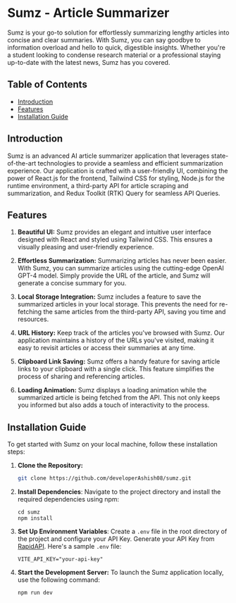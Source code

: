# Sumz - Article Summarizer

Sumz is your go-to solution for effortlessly summarizing lengthy articles into concise and clear summaries. With Sumz, you can say goodbye to information overload and hello to quick, digestible insights. Whether you're a student looking to condense research material or a professional staying up-to-date with the latest news, Sumz has you covered.

## Table of Contents

- [Introduction](#introduction)
- [Features](#features)
- [Installation Guide](#installation-guide)

## Introduction

Sumz is an advanced AI article summarizer application that leverages state-of-the-art technologies to provide a seamless and efficient summarization experience. Our application is crafted with a user-friendly UI, combining the power of React.js for the frontend, Tailwind CSS for styling, Node.js for the runtime environment, a third-party API for article scraping and summarization, and Redux Toolkit (RTK) Query for seamless API Queries.

## Features

1. **Beautiful UI:** Sumz provides an elegant and intuitive user interface designed with React and styled using Tailwind CSS. This ensures a visually pleasing and user-friendly experience.

2. **Effortless Summarization:** Summarizing articles has never been easier. With Sumz, you can summarize articles using the cutting-edge OpenAI GPT-4 model. Simply provide the URL of the article, and Sumz will generate a concise summary for you.

3. **Local Storage Integration:** Sumz includes a feature to save the summarized articles in your local storage. This prevents the need for re-fetching the same articles from the third-party API, saving you time and resources.

4. **URL History:** Keep track of the articles you've browsed with Sumz. Our application maintains a history of the URLs you've visited, making it easy to revisit articles or access their summaries at any time.

5. **Clipboard Link Saving:** Sumz offers a handy feature for saving article links to your clipboard with a single click. This feature simplifies the process of sharing and referencing articles.

6. **Loading Animation:** Sumz displays a loading animation while the summarized article is being fetched from the API. This not only keeps you informed but also adds a touch of interactivity to the process.

## Installation Guide

To get started with Sumz on your local machine, follow these installation steps:

1. **Clone the Repository:**
   ```bash
   git clone https://github.com/developerAshish08/sumz.git
   ```

2. **Install Dependencies**: Navigate to the project directory and install the required dependencies using npm:

   ```
   cd sumz
   npm install
   ```

3. **Set Up Environment Variables**: Create a `.env` file in the root directory of the project and configure your API Key. Generate your API Key from [RapidAPI](https://rapidapi.com/restyler/api/article-extractor-and-summarizer). Here's a sample `.env` file:

   ```
   VITE_API_KEY="your-api-key"
   ```

4. **Start the Development Server:**
   To launch the Sumz application locally, use the following command:
   ```bash
   npm run dev
   ```
